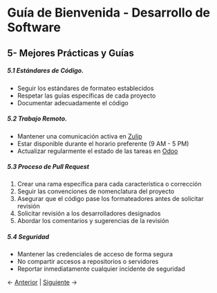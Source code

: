 # **Guía de Bienvenida - Desarrollo de Software**
## **5- Mejores Prácticas y Guías**


##### **5.1  Estándares de Código.**
* Seguir los estándares de formateo establecidos
* Respetar las guías específicas de cada proyecto
* Documentar adecuadamente el código


##### **5.2 Trabajo Remoto.**
* Mantener una comunicación activa en [Zulip](https://zulip.com/)
* Estar disponible durante el horario preferente (9 AM - 5 PM)
* Actualizar regularmente el estado de las tareas en [Odoo](https://www.odoo.com/)


##### **5.3 Proceso de Pull Request**
1. Crear una rama específica para cada característica o corrección
2. Seguir las convenciones de nomenclatura del proyecto
3. Asegurar que el código pase los formateadores antes de solicitar revisión
4. Solicitar revisión a los desarrolladores designados
5. Abordar los comentarios y sugerencias de la revisión


##### **5.4 Seguridad**
* Mantener las credenciales de acceso de forma segura
* No compartir accesos a repositorios o servidores
* Reportar inmediatamente cualquier incidente de seguridad
 
← [Anterior](../04-WorkFlow/WI.md) | [Siguiente](../06-Support_&_Help/WI.md) →